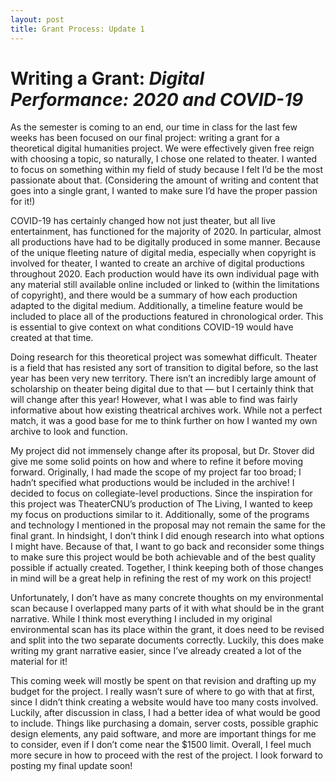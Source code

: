 ```yaml
---
layout: post
title: Grant Process: Update 1
---
```


# Writing a Grant: _Digital Performance: 2020 and COVID-19_

As the semester is coming to an end, our time in class for the last few weeks has been focused on our final project: writing a grant for a theoretical digital humanities project. We were effectively given free reign with choosing a topic, so naturally, I chose one related to theater. I wanted to focus on something within my field of study because I felt I’d be the most passionate about that. (Considering the amount of writing and content that goes into a single grant, I wanted to make sure I’d have the proper passion for it!)

COVID-19 has certainly changed how not just theater, but all live entertainment, has functioned for the majority of 2020. In particular, almost all productions have had to be digitally produced in some manner. Because of the unique fleeting nature of digital media, especially when copyright is involved for theater, I wanted to create an archive of digital productions throughout 2020. Each production would have its own individual page with any material still available online included or linked to (within the limitations of copyright), and there would be a summary of how each production adapted to the digital medium. Additionally, a timeline feature would be included to place all of the productions featured in chronological order. This is essential to give context on what conditions COVID-19 would have created at that time.

Doing research for this theoretical project was somewhat difficult. Theater is a field that has resisted any sort of transition to digital before, so the last year has been very new territory. There isn’t an incredibly large amount of scholarship on theater being digital due to that — but I certainly think that will change after this year! However, what I was able to find was fairly informative about how existing theatrical archives work. While not a perfect match, it was a good base for me to think further on how I wanted my own archive to look and function.

My project did not immensely change after its proposal, but Dr. Stover did give me some solid points on how and where to refine it before moving forward. Originally, I had made the scope of my project far too broad; I hadn’t specified what productions would be included in the archive! I decided to focus on collegiate-level productions. Since the inspiration for this project was TheaterCNU’s production of The Living, I wanted to keep my focus on productions similar to it. Additionally, some of the programs and technology I mentioned in the proposal may not remain the same for the final grant. In hindsight, I don’t think I did enough research into what options I might have. Because of that, I want to go back and reconsider some things to make sure this project would be both achievable and of the best quality possible if actually created. Together, I think keeping both of those changes in mind will be a great help in refining the rest of my work on this project!

Unfortunately, I don’t have as many concrete thoughts on my environmental scan because I overlapped many parts of it with what should be in the grant narrative. While I think most everything I included in my original environmental scan has its place within the grant, it does need to be revised and split into the two separate documents correctly. Luckily, this does make writing my grant narrative easier, since I’ve already created a lot of the material for it!

This coming week will mostly be spent on that revision and drafting up my budget for the project. I really wasn’t sure of where to go with that at first, since I didn’t think creating a website would have too many costs involved. Luckily, after discussion in class, I had a better idea of what would be good to include. Things like purchasing a domain, server costs, possible graphic design elements, any paid software, and more are important things for me to consider, even if I don’t come near the $1500 limit. Overall, I feel much more secure in how to proceed with the rest of the project. I look forward to posting my final update soon!
